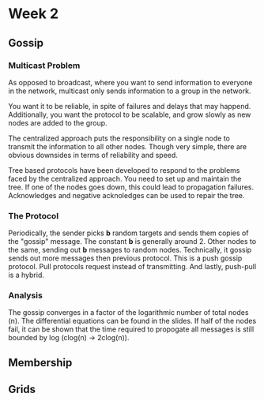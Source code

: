 # Week 2

## Gossip

### Multicast Problem 

As opposed to broadcast, where you want to send information to everyone in the network, multicast only sends information to a group in the network.

You want it to be reliable, in spite of failures and delays that may happend. Additionally, you want the protocol to be scalable, and grow slowly as new nodes are added to the group. 

The centralized approach puts the responsibility on a single node to transmit the information to all other nodes. Though very simple, there are obvious downsides in terms of reliability and speed.

Tree based protocols have been developed to respond to the problems faced by the centralized approach. You need to set up and maintain the tree. If one of the nodes goes down, this could lead to propagation failures. Acknowledges and negative acknoledges can be used to repair the tree.

### The Protocol

Periodically, the sender picks **b** random targets and sends them copies of the "gossip" message. The constant **b** is generally around 2. Other nodes to the same, sending out **b** messages to random nodes. Technically, it gossip sends out more messages then previous protocol. This is a push gossip protocol. Pull protocols request instead of transmitting. And lastly, push-pull is a hybrid.

### Analysis

The gossip converges in a factor of the logarithmic number of total nodes (n). The differential equations can be found in the slides. If half of the nodes fail, it can be shown that the time required to propogate all messages is still bounded by log (clog(n) -> 2clog(n)).

## Membership

## Grids

